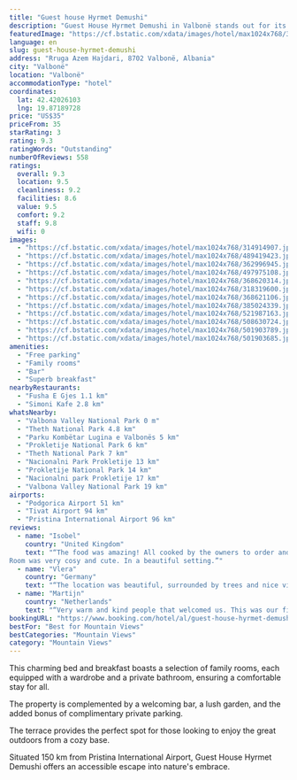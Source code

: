 ```yaml
---
title: "Guest house Hyrmet Demushi"
description: "Guest House Hyrmet Demushi in Valbonë stands out for its breathtaking mountain views."
featuredImage: "https://cf.bstatic.com/xdata/images/hotel/max1024x768/314914907.jpg?k=c281809a5543f0f2d412913bd8cf7275ef24f1c456351cf2a8bc459829bd1d13&o=&hp=1"
language: en
slug: guest-house-hyrmet-demushi
address: "Rruga Azem Hajdari, 8702 Valbonë, Albania"
city: "Valbonë"
location: "Valbonë"
accommodationType: "hotel"
coordinates:
  lat: 42.42026103
  lng: 19.87189728
price: "US$35"
priceFrom: 35
starRating: 3
rating: 9.3
ratingWords: "Outstanding"
numberOfReviews: 558
ratings:
  overall: 9.3
  location: 9.5
  cleanliness: 9.2
  facilities: 8.6
  value: 9.5
  comfort: 9.2
  staff: 9.8
  wifi: 0
images:
  - "https://cf.bstatic.com/xdata/images/hotel/max1024x768/314914907.jpg?k=c281809a5543f0f2d412913bd8cf7275ef24f1c456351cf2a8bc459829bd1d13&o=&hp=1"
  - "https://cf.bstatic.com/xdata/images/hotel/max1024x768/489419423.jpg?k=830f21eb1207d79e3017d8437499bf21175c42c00306a871ed868ab23196135b&o=&hp=1"
  - "https://cf.bstatic.com/xdata/images/hotel/max1024x768/362996945.jpg?k=623d56c963d23051ab1a9caa78b4c07712644e409980ee5022368c19b57b4273&o=&hp=1"
  - "https://cf.bstatic.com/xdata/images/hotel/max1024x768/497975108.jpg?k=2d88d5ff538aa8f7eebaafcc465dac837fb8f469edfba9448caa1e55c7f5ff72&o=&hp=1"
  - "https://cf.bstatic.com/xdata/images/hotel/max1024x768/368620314.jpg?k=2adeb6f0d205d976ed53ef449fdd1cf3fb4a6b4383e9cfb42680ba6442b9b86e&o=&hp=1"
  - "https://cf.bstatic.com/xdata/images/hotel/max1024x768/318319600.jpg?k=1fdd8afc0b95b6423565f058e350ec05904b4efd5ea9a532d7abff64b286ea36&o=&hp=1"
  - "https://cf.bstatic.com/xdata/images/hotel/max1024x768/368621106.jpg?k=e0cffc2fe39c4482e6d73240f730229fe5ff58ad582d39215f0be2715b3bbc52&o=&hp=1"
  - "https://cf.bstatic.com/xdata/images/hotel/max1024x768/385024339.jpg?k=5c4f66931bc486c94071ffa8d81902bb8ec79d57eba2b43e7f9486aa94b995b5&o=&hp=1"
  - "https://cf.bstatic.com/xdata/images/hotel/max1024x768/521987163.jpg?k=6a6ab59e65262ddc9d6eca6769705b468f395df0d3d4155cf55ec9074391a244&o=&hp=1"
  - "https://cf.bstatic.com/xdata/images/hotel/max1024x768/508630724.jpg?k=7d9ec9b3dd829a8147ef9080eb792c87676991600e4d1ec893c9f16e3b13caa7&o=&hp=1"
  - "https://cf.bstatic.com/xdata/images/hotel/max1024x768/501903789.jpg?k=011398c4ad7d8ded00d1558f8b7d36e189a589981c092082d718421817968f78&o=&hp=1"
  - "https://cf.bstatic.com/xdata/images/hotel/max1024x768/501903685.jpg?k=26b183081285f6e67a8341eec2064d801bea2fad244b8227c321a16bac7ab7fa&o=&hp=1"
amenities:
  - "Free parking"
  - "Family rooms"
  - "Bar"
  - "Superb breakfast"
nearbyRestaurants:
  - "Fusha E Gjes 1.1 km"
  - "Simoni Kafe 2.8 km"
whatsNearby:
  - "Valbona Valley National Park 0 m"
  - "Theth National Park 4.8 km"
  - "Parku Kombëtar Lugina e Valbonës 5 km"
  - "Prokletije National Park 6 km"
  - "Theth National Park 7 km"
  - "Nacionalni Park Prokletije 13 km"
  - "Prokletije National Park 14 km"
  - "Nacionalni park Prokletije 17 km"
  - "Valbona Valley National Park 19 km"
airports:
  - "Podgorica Airport 51 km"
  - "Tivat Airport 94 km"
  - "Pristina International Airport 96 km"
reviews:
  - name: "Isobel"
    country: "United Kingdom"
    text: "“The food was amazing! All cooked by the owners to order and absolutely delicious, very generous portions. Homemade wine was also lovely!
Room was very cosy and cute. In a beautiful setting.”"
  - name: "Vlera"
    country: "Germany"
    text: "“The location was beautiful, surrounded by trees and nice view of the mountains.The rooms had a lovely traditional Albanian decor. The food was delicious and authentic. Elsa, our host, was incredibly kind and friendly. Thanks for a wonderful time!”"
  - name: "Martijn"
    country: "Netherlands"
    text: "“Very warm and kind people that welcomed us. This was our first stay before our hiking trip through Albanian. The location is a perfect start for a hike to Theth. They make almost all of the food themselves, and it was really delicious. Thanks for...”"
bookingURL: "https://www.booking.com/hotel/al/guest-house-hyrmet-demushi.en-gb.html?aid=8035640"
bestFor: "Best for Mountain Views"
bestCategories: "Mountain Views"
category: "Mountain Views"
---
```


This charming bed and breakfast boasts a selection of family rooms, each equipped with a wardrobe and a private bathroom, ensuring a comfortable stay for all. 

The property is complemented by a welcoming bar, a lush garden, and the added bonus of complimentary private parking. 

The terrace provides the perfect spot for those looking to enjoy the great outdoors from a cozy base. 

Situated 150 km from Pristina International Airport, Guest House Hyrmet Demushi offers an accessible escape into nature's embrace.